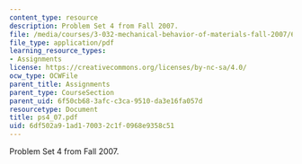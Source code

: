 ```yaml
---
content_type: resource
description: Problem Set 4 from Fall 2007.
file: /media/courses/3-032-mechanical-behavior-of-materials-fall-2007/6df502a91ad170032c1f0968e9358c51_ps4_07.pdf
file_type: application/pdf
learning_resource_types:
- Assignments
license: https://creativecommons.org/licenses/by-nc-sa/4.0/
ocw_type: OCWFile
parent_title: Assignments
parent_type: CourseSection
parent_uid: 6f50cb68-3afc-c3ca-9510-da3e16fa057d
resourcetype: Document
title: ps4_07.pdf
uid: 6df502a9-1ad1-7003-2c1f-0968e9358c51
---
```

Problem Set 4 from Fall 2007.